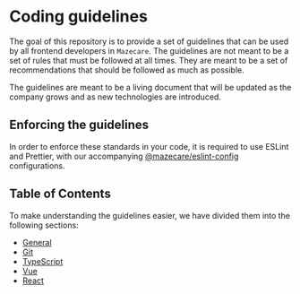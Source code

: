 
# Coding guidelines

The goal of this repository is to provide a set of guidelines that can be used by all frontend developers in `Mazecare`. The guidelines are not meant to be a set of rules that must be followed at all times. They are meant to be a set of recommendations that should be followed as much as possible.

The guidelines are meant to be a living document that will be updated as the company grows and as new technologies are introduced.

## Enforcing the guidelines

In order to enforce these standards in your code, it is required to use ESLint and Prettier, with our accompanying [@mazecare/eslint-config](https://www.npmjs.com/package/@mazecare/eslint-config) configurations.

## Table of Contents

To make understanding the guidelines easier, we have divided them into the following sections:

- [General](/general/README.md)
- [Git](/git/README.md)
- [TypeScript](/typescript/README.md)
- [Vue](#vue)
- [React](#react)
